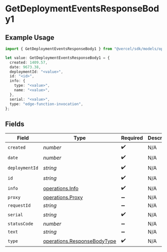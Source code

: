 # GetDeploymentEventsResponseBody1

## Example Usage

```typescript
import { GetDeploymentEventsResponseBody1 } from "@vercel/sdk/models/operations/getdeploymentevents.js";

let value: GetDeploymentEventsResponseBody1 = {
  created: 1409.57,
  date: 9673.38,
  deploymentId: "<value>",
  id: "<id>",
  info: {
    type: "<value>",
    name: "<value>",
  },
  serial: "<value>",
  type: "edge-function-invocation",
};
```

## Fields

| Field                                                                      | Type                                                                       | Required                                                                   | Description                                                                |
| -------------------------------------------------------------------------- | -------------------------------------------------------------------------- | -------------------------------------------------------------------------- | -------------------------------------------------------------------------- |
| `created`                                                                  | *number*                                                                   | :heavy_check_mark:                                                         | N/A                                                                        |
| `date`                                                                     | *number*                                                                   | :heavy_check_mark:                                                         | N/A                                                                        |
| `deploymentId`                                                             | *string*                                                                   | :heavy_check_mark:                                                         | N/A                                                                        |
| `id`                                                                       | *string*                                                                   | :heavy_check_mark:                                                         | N/A                                                                        |
| `info`                                                                     | [operations.Info](../../models/operations/info.md)                         | :heavy_check_mark:                                                         | N/A                                                                        |
| `proxy`                                                                    | [operations.Proxy](../../models/operations/proxy.md)                       | :heavy_minus_sign:                                                         | N/A                                                                        |
| `requestId`                                                                | *string*                                                                   | :heavy_minus_sign:                                                         | N/A                                                                        |
| `serial`                                                                   | *string*                                                                   | :heavy_check_mark:                                                         | N/A                                                                        |
| `statusCode`                                                               | *number*                                                                   | :heavy_minus_sign:                                                         | N/A                                                                        |
| `text`                                                                     | *string*                                                                   | :heavy_minus_sign:                                                         | N/A                                                                        |
| `type`                                                                     | [operations.ResponseBodyType](../../models/operations/responsebodytype.md) | :heavy_check_mark:                                                         | N/A                                                                        |